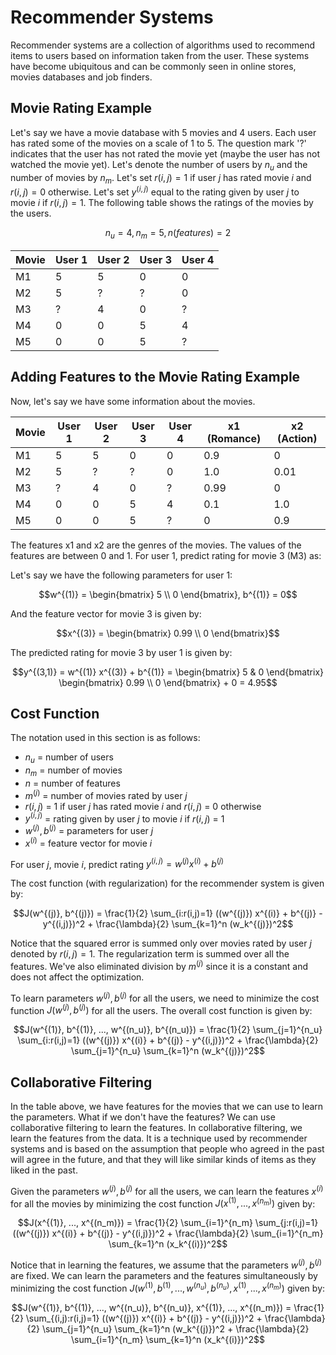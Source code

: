 # Recommender Systems
Recommender systems are a collection of algorithms used to recommend items to users based on information taken from the user. These systems have become ubiquitous and can be commonly seen in online stores, movies databases and job finders.

## Movie Rating Example
Let's say we have a movie database with 5 movies and 4 users. Each user has rated some of the movies on a scale of 1 to 5. The question mark '?' indicates that the user has not rated the movie yet (maybe the user has not watched the movie yet). Let's denote the number of users by $n_u$ and the number of movies by $n_m$. Let's set $r(i,j) = 1$ if user $j$ has rated movie $i$ and $r(i,j) = 0$ otherwise. Let's set $y^{(i,j)}$ equal to the rating given by user $j$ to movie $i$ if $r(i,j) = 1$. The following table shows the ratings of the movies by the users.

$$n_u = 4, n_m = 5, n (features) = 2$$

| Movie | User 1 | User 2 | User 3 | User 4 |
|-------|--------|--------|--------|--------|
| M1    | 5      | 5      | 0      | 0      |
| M2    | 5      | ?      | ?      | 0      |
| M3    | ?      | 4      | 0      | ?      |
| M4    | 0      | 0      | 5      | 4      |
| M5    | 0      | 0      | 5      | ?      |

## Adding Features to the Movie Rating Example
Now, let's say we have some information about the movies.

| Movie | User 1 | User 2 | User 3 | User 4 | x1 (Romance) | x2 (Action) |
|-------|--------|--------|--------|--------|--------------|-------------|
| M1    | 5      | 5      | 0      | 0      | 0.9          | 0           |
| M2    | 5      | ?      | ?      | 0      | 1.0          | 0.01        |
| M3    | ?      | 4      | 0      | ?      | 0.99         | 0           |
| M4    | 0      | 0      | 5      | 4      | 0.1          | 1.0         |
| M5    | 0      | 0      | 5      | ?      | 0            | 0.9         |

The features x1 and x2 are the genres of the movies. The values of the features are between 0 and 1. For user 1, predict rating for movie 3 (M3) as:

Let's say we have the following parameters for user 1:

$$w^{(1)} = \begin{bmatrix} 5 \\ 0 \end{bmatrix}, b^{(1)} = 0$$

And the feature vector for movie 3 is given by:

$$x^{(3)} = \begin{bmatrix} 0.99 \\ 0 \end{bmatrix}$$

The predicted rating for movie 3 by user 1 is given by:

$$y^{(3,1)} = w^{(1)} x^{(3)} + b^{(1)} = \begin{bmatrix} 5 & 0 \end{bmatrix} \begin{bmatrix} 0.99 \\ 0 \end{bmatrix} + 0 = 4.95$$

## Cost Function
The notation used in this section is as follows:

- $n_u$ = number of users
- $n_m$ = number of movies
- $n$ = number of features
- $m^{(j)}$ = number of movies rated by user $j$
- $r(i,j)$ = 1 if user $j$ has rated movie $i$ and $r(i,j)$ = 0 otherwise
- $y^{(i,j)}$ = rating given by user $j$ to movie $i$ if $r(i,j)$ = 1
- $w^{(j)}, b^{(j)}$ = parameters for user $j$
- $x^{(i)}$ = feature vector for movie $i$

For user $j$, movie $i$, predict rating $y^{(i,j)} = w^{(j)}x^{(i)} + b^{(j)}$

The cost function (with regularization) for the recommender system is given by:

$$J(w^{(j)}, b^{(j)}) = \frac{1}{2} \sum_{i:r(i,j)=1} ((w^{(j)}) x^{(i)} + b^{(j)} - y^{(i,j)})^2 + \frac{\lambda}{2} \sum_{k=1}^n (w_k^{(j)})^2$$

Notice that the squared error is summed only over movies rated by user $j$ denoted by $r(i,j) = 1$. The regularization term is summed over all the features. We've also eliminated division by $m^{(j)}$ since it is a constant and does not affect the optimization.

To learn parameters $w^{(j)}, b^{(j)}$ for all the users, we need to minimize the cost function $J(w^{(j)}, b^{(j)})$ for all the users. The overall cost function is given by:

$$J(w^{(1)}, b^{(1)}, ..., w^{(n_u)}, b^{(n_u)}) = \frac{1}{2} \sum_{j=1}^{n_u} \sum_{i:r(i,j)=1} ((w^{(j)}) x^{(i)} + b^{(j)} - y^{(i,j)})^2 + \frac{\lambda}{2} \sum_{j=1}^{n_u} \sum_{k=1}^n (w_k^{(j)})^2$$

## Collaborative Filtering
In the table above, we have features for the movies that we can use to learn the parameters. What if we don't have the features? We can use collaborative filtering to learn the features. In collaborative filtering, we learn the features from the data. It is a technique used by recommender systems and is based on the assumption that people who agreed in the past will agree in the future, and that they will like similar kinds of items as they liked in the past.

Given the parameters $w^{(j)}, b^{(j)}$ for all the users, we can learn the features $x^{(i)}$ for all the movies by minimizing the cost function $J(x^{(1)}, ..., x^{(n_m)})$ given by:

$$J(x^{(1)}, ..., x^{(n_m)}) = \frac{1}{2} \sum_{i=1}^{n_m} \sum_{j:r(i,j)=1} ((w^{(j)}) x^{(i)} + b^{(j)} - y^{(i,j)})^2 + \frac{\lambda}{2} \sum_{i=1}^{n_m} \sum_{k=1}^n (x_k^{(i)})^2$$

Notice that in learning the features, we assume that the parameters $w^{(j)}, b^{(j)}$ are fixed. We can learn the parameters and the features simultaneously by minimizing the cost function $J(w^{(1)}, b^{(1)}, ..., w^{(n_u)}, b^{(n_u)}, x^{(1)}, ..., x^{(n_m)})$ given by:

$$J(w^{(1)}, b^{(1)}, ..., w^{(n_u)}, b^{(n_u)}, x^{(1)}, ..., x^{(n_m)}) = \frac{1}{2} \sum_{(i,j):r(i,j)=1} ((w^{(j)}) x^{(i)} + b^{(j)} - y^{(i,j)})^2 + \frac{\lambda}{2} \sum_{j=1}^{n_u} \sum_{k=1}^n (w_k^{(j)})^2 + \frac{\lambda}{2} \sum_{i=1}^{n_m} \sum_{k=1}^n (x_k^{(i)})^2$$